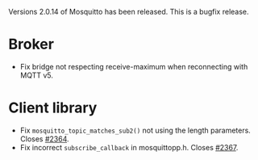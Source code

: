 <!--
.. title: Version 2.0.14 released.
.. slug: version-2-0-14-released
.. date: 2021-11-17 00:25:38 UTC
.. tags: Releases
.. category:
.. link:
.. description:
.. type: text
-->

Versions 2.0.14 of Mosquitto has been released. This is a bugfix release.

# Broker
- Fix bridge not respecting receive-maximum when reconnecting with MQTT v5.

# Client library
- Fix `mosquitto_topic_matches_sub2()` not using the length parameters.
  Closes [#2364].
- Fix incorrect `subscribe_callback` in mosquittopp.h. Closes [#2367].

[#2364]: https://github.com/eclipse/mosquitto/issues/2364
[#2367]: https://github.com/eclipse/mosquitto/issues/2367
